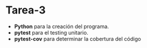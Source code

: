 # Tarea-3

- **Python** para la creación del programa.
- **pytest** para el testing unitario.
- **pytest-cov** para determinar la cobertura del código
